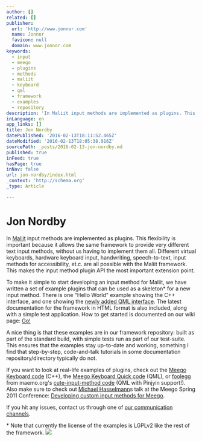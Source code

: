 ```yaml
---
author: []
related: []
publisher:
  url: 'http://www.jonnor.com'
  name: Jonnor
  favicon: null
  domain: www.jonnor.com
keywords:
  - input
  - meego
  - plugins
  - methods
  - maliit
  - keyboard
  - qml
  - framework
  - examples
  - repository
description: 'In Maliit input methods are implemented as plugins. This flexibility is important because it allows the same framework to provide very different text input methods, without us having to implement them all. Different virtual keyboards, hardware keyboard input, handwriting, speech-to-text, input methods for accessibility, et.c. are all possible with the Maliit framework.'
inLanguage: en
app_links: []
title: Jon Nordby
datePublished: '2016-02-13T18:11:52.465Z'
dateModified: '2016-02-13T18:05:38.916Z'
sourcePath: _posts/2016-02-13-jon-nordby.md
published: true
inFeed: true
hasPage: true
inNav: false
url: jon-nordby/index.html
_context: 'http://schema.org'
_type: Article

---
```

# Jon Nordby

In [Maliit][0] input methods are implemented as plugins. This flexibility is important because it allows the same framework to provide very different text input methods, without us having to implement them all. Different virtual keyboards, hardware keyboard input, handwriting, speech-to-text, input methods for accessibility, et.c. are all possible with the Maliit framework. This makes the input method plugin API the most important extension point.

To make it simple to start developing an input method for Maliit, we have written a set of example plugins that can be used as a skeleton\* for a new input method. There is one "Hello World" example showing the C++ interface, and one showing the [newly added QML interface][1]. The latest documentation for the framework in HTML format is also included, along with a simple test application. How to get started is documented on our wiki page: [Go!][2]

A nice thing is that these examples are in our framework repository: built as part of the standard build, with simple tests run as part of our test-suite. This ensures that the examples stay up-to-date and working, something I find that step-by-step, code-and-talk tutorials in some documentation repository/directory typically do not.

If you want to look at real-life examples of plugins, check out the [Meego Keyboard code][3] (C++), the [Meego Keyboard Quick code][4] (QML), or [foolegg][5] from maemo.org's [cute-input-method code][6] (QML with Pinjyin support!). Also make sure to check out [Michael Hasselmann][7]s talk at the Meego Spring 2011 Conference: [Developing custom input methods for Meego][8].

If you hit any issues, contact us through one of [our communication channels][9].

\* Note that currently the license of the examples is LGPLv2 like the rest of the framework.
[![](http://www.jonnor.com/wp/wp-content/plugins/flattr/img/flattr-badge-large.png)][10]

[0]: http://wiki.meego.com/Maliit
[1]: http://taschenorakel.de/michael/2011/05/12/writing-qml-based-input-methods-maliit/
[2]: http://wiki.meego.com/Maliit/Documentation#Plugin_development_Quickstart
[3]: https://meego.gitorious.org/meegotouch/meegotouch-inputmethodkeyboard/trees/master/m-keyboard
[4]: https://meego.gitorious.org/meegotouch/meegotouch-inputmethodkeyboard/trees/master/meego-keyboard-quick
[5]: http://talk.maemo.org/member.php?u=31949
[6]: https://github.com/foolegg/cute-input-method/tree/maliit
[7]: http://taschenorakel.de/michael/
[8]: http://sf2011.meego.com/program/sessions/developing-custom-input-methods-meego
[9]: http://wiki.meego.com/Maliit#Communication_channels
[10]: http://www.jonnor.com/wp/?flattrss_redirect&id=413&md5=6902756be5ab084cbc18b2f2a11bedcb